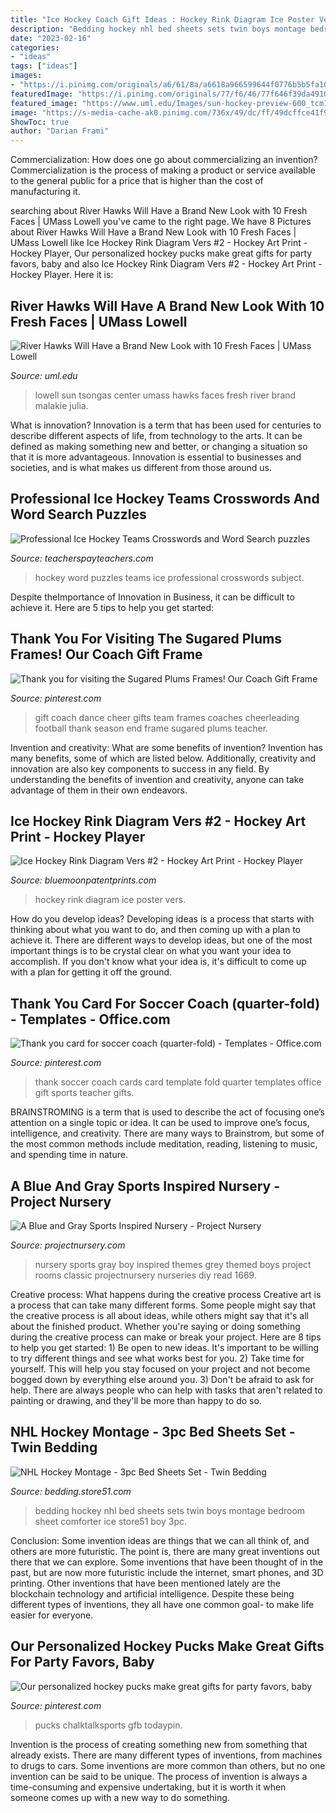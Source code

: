 ```yaml
---
title: "Ice Hockey Coach Gift Ideas : Hockey Rink Diagram Ice Poster Vers"
description: "Bedding hockey nhl bed sheets sets twin boys montage bedroom sheet comforter ice store51 boy 3pc"
date: "2023-02-16"
categories:
- "ideas"
tags: ["ideas"]
images:
- "https://i.pinimg.com/originals/a6/61/8a/a6618a966599644f0776b5b5fa104d52.jpg"
featuredImage: "https://i.pinimg.com/originals/77/f6/46/77f646f39da4910c7be859f6c1d66011.jpg"
featured_image: "https://www.uml.edu/Images/sun-hockey-preview-600_tcm18-261888.jpg?w=s"
image: "https://s-media-cache-ak0.pinimg.com/736x/49/dc/ff/49dcffce41f9e7df22deb0c42a62b695.jpg"
ShowToc: true
author: "Darian Frami"
---
```



Commercialization: How does one go about commercializing an invention?
Commercialization is the process of making a product or service available to the general public for a price that is higher than the cost of manufacturing it.

	

		
searching about River Hawks Will Have a Brand New Look with 10 Fresh Faces | UMass Lowell you've came to the right page. We have 8 Pictures about River Hawks Will Have a Brand New Look with 10 Fresh Faces | UMass Lowell like Ice Hockey Rink Diagram Vers #2 - Hockey Art Print - Hockey Player, Our personalized hockey pucks make great gifts for party favors, baby and also Ice Hockey Rink Diagram Vers #2 - Hockey Art Print - Hockey Player. Here it is:
		
    
## River Hawks Will Have A Brand New Look With 10 Fresh Faces | UMass Lowell

<img loading=lazy src="https://www.uml.edu/Images/sun-hockey-preview-600_tcm18-261888.jpg?w=s" onerror="this.onerror=null;this.src='https://tse2.mm.bing.net/th?id=OIP.gmyQK3NhSQgx1XQ0Y3-NMQAAAA&amp;pid=15.1';" alt="River Hawks Will Have a Brand New Look with 10 Fresh Faces | UMass Lowell">

_Source: uml.edu_

>lowell sun tsongas center umass hawks faces fresh river brand malakie julia. 

	

What is innovation?
Innovation is a term that has been used for centuries to describe different aspects of life, from technology to the arts. It can be defined as making something new and better, or changing a situation so that it is more advantageous. Innovation is essential to businesses and societies, and is what makes us different from those around us.

    
## Professional Ice Hockey Teams Crosswords And Word Search Puzzles

<img loading=lazy src="https://ecdn.teacherspayteachers.com/thumbitem/Pro-Ice-Hockey-Teams-Crosswords-and-Word-Search-puzzles-1500873717/original-123824-2.jpg" onerror="this.onerror=null;this.src='https://tse3.mm.bing.net/th?id=OIP.PJAWt1sZZJ5JVOaTRsivSwAAAA&amp;pid=15.1';" alt="Professional Ice Hockey Teams Crosswords and Word Search puzzles">

_Source: teacherspayteachers.com_

>hockey word puzzles teams ice professional crosswords subject. 

	

Despite theImportance of Innovation in Business, it can be difficult to achieve it. Here are 5 tips to help you get started: 

    
## Thank You For Visiting The Sugared Plums Frames! Our Coach Gift Frame

<img loading=lazy src="https://i.pinimg.com/originals/77/f6/46/77f646f39da4910c7be859f6c1d66011.jpg" onerror="this.onerror=null;this.src='https://tse2.mm.bing.net/th?id=OIP.X9oFNorDtp30xGPxIc3rvwHaHa&amp;pid=15.1';" alt="Thank you for visiting the Sugared Plums Frames! Our Coach Gift Frame">

_Source: pinterest.com_

>gift coach dance cheer gifts team frames coaches cheerleading football thank season end frame sugared plums teacher. 

	

Invention and creativity: What are some benefits of invention?
Invention has many benefits, some of which are listed below. Additionally, creativity and innovation are also key components to success in any field. By understanding the benefits of invention and creativity, anyone can take advantage of them in their own endeavors.

    
## Ice Hockey Rink Diagram Vers #2 - Hockey Art Print - Hockey Player

<img loading=lazy src="https://i.etsystatic.com/10464274/r/il/b470e6/1454788967/il_fullxfull.1454788967_c0r5.jpg" onerror="this.onerror=null;this.src='https://tse2.mm.bing.net/th?id=OIP.2uRBVJ0b1qUAuGkHXLR-JAHaF0&amp;pid=15.1';" alt="Ice Hockey Rink Diagram Vers #2 - Hockey Art Print - Hockey Player">

_Source: bluemoonpatentprints.com_

>hockey rink diagram ice poster vers. 

	

How do you develop ideas?
Developing ideas is a process that starts with thinking about what you want to do, and then coming up with a plan to achieve it. There are different ways to develop ideas, but one of the most important things is to be crystal clear on what you want your idea to accomplish. If you don't know what your idea is, it's difficult to come up with a plan for getting it off the ground.

    
## Thank You Card For Soccer Coach (quarter-fold) - Templates - Office.com

<img loading=lazy src="https://s-media-cache-ak0.pinimg.com/736x/49/dc/ff/49dcffce41f9e7df22deb0c42a62b695.jpg" onerror="this.onerror=null;this.src='https://tse4.mm.bing.net/th?id=OIP.QmRLiAOlA5SooEn7vBTXaQHaFu&amp;pid=15.1';" alt="Thank you card for soccer coach (quarter-fold) - Templates - Office.com">

_Source: pinterest.com_

>thank soccer coach cards card template fold quarter templates office gift sports teacher gifts. 

	

BRAINSTROMING is a term that is used to describe the act of focusing one’s attention on a single topic or idea. It can be used to improve one’s focus, intelligence, and creativity. There are many ways to Brainstrom, but some of the most common methods include meditation, reading, listening to music, and spending time in nature.

    
## A Blue And Gray Sports Inspired Nursery - Project Nursery

<img loading=lazy src="https://projectnursery.com/wp-content/uploads/2016/02/IMG_1669-1024x771.jpg" onerror="this.onerror=null;this.src='https://tse2.mm.bing.net/th?id=OIP.UaK21HB_Mnl-EdOJ20MaQAHaFk&amp;pid=15.1';" alt="A Blue and Gray Sports Inspired Nursery - Project Nursery">

_Source: projectnursery.com_

>nursery sports gray boy inspired themes grey themed boys project rooms classic projectnursery nurseries diy read 1669. 

	

Creative process: What happens during the creative process
Creative art is a process that can take many different forms. Some people might say that the creative process is all about ideas, while others might say that it's all about the finished product. Whether you're saying or doing something during the creative process can make or break your project. Here are 8 tips to help you get started: 1) Be open to new ideas. It's important to be willing to try different things and see what works best for you. 2) Take time for yourself. This will help you stay focused on your project and not become bogged down by everything else around you. 3) Don't be afraid to ask for help. There are always people who can help with tasks that aren't related to painting or drawing, and they'll be more than happy to do so.

    
## NHL Hockey Montage - 3pc Bed Sheets Set - Twin Bedding

<img loading=lazy src="http://store51.com/pics/nhl_montage_big.jpg" onerror="this.onerror=null;this.src='https://tse2.mm.bing.net/th?id=OIP.oBd6PY23AiEiD0KhDKIeWQHaF7&amp;pid=15.1';" alt="NHL Hockey Montage - 3pc Bed Sheets Set - Twin Bedding">

_Source: bedding.store51.com_

>bedding hockey nhl bed sheets sets twin boys montage bedroom sheet comforter ice store51 boy 3pc. 

	

Conclusion: Some invention ideas are things that we can all think of, and others are more futuristic. The point is, there are many great inventions out there that we can explore.
Some inventions that have been thought of in the past, but are now more futuristic include the internet, smart phones, and 3D printing. Other inventions that have been mentioned lately are the blockchain technology and artificial intelligence. Despite these being different types of inventions, they all have one common goal- to make life easier for everyone.

    
## Our Personalized Hockey Pucks Make Great Gifts For Party Favors, Baby

<img loading=lazy src="https://i.pinimg.com/originals/a6/61/8a/a6618a966599644f0776b5b5fa104d52.jpg" onerror="this.onerror=null;this.src='https://tse4.mm.bing.net/th?id=OIP.CXtBmkIZnCEzdZ5p_xHzrwHaHa&amp;pid=15.1';" alt="Our personalized hockey pucks make great gifts for party favors, baby">

_Source: pinterest.com_

>pucks chalktalksports gfb todaypin. 

	

Invention is the process of creating something new from something that already exists. There are many different types of inventions, from machines to drugs to cars. Some inventions are more common than others, but no one invention can be said to be unique. The process of invention is always a time-consuming and expensive undertaking, but it is worth it when someone comes up with a new way to do something.

